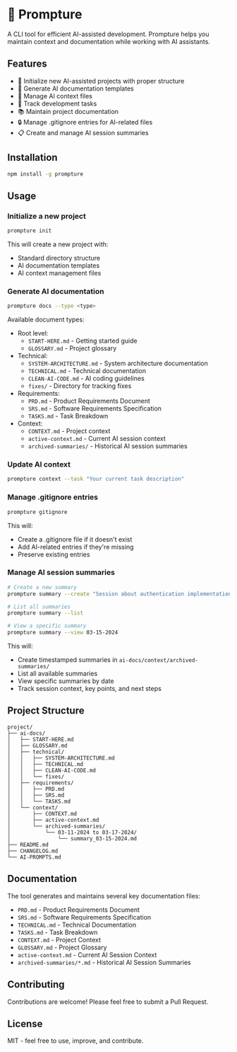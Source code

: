 # 🧩 Prompture

A CLI tool for efficient AI-assisted development. Prompture helps you maintain context and documentation while working with AI assistants.

## Features

- 🚀 Initialize new AI-assisted projects with proper structure
- 📝 Generate AI documentation templates
- 🔄 Manage AI context files
- 🎯 Track development tasks
- 📚 Maintain project documentation
- 🔒 Manage .gitignore entries for AI-related files
- 📋 Create and manage AI session summaries

## Installation

```bash
npm install -g prompture
```

## Usage

### Initialize a new project

```bash
prompture init
```

This will create a new project with:
- Standard directory structure
- AI documentation templates
- AI context management files

### Generate AI documentation

```bash
prompture docs --type <type>
```

Available document types:
- Root level:
  - `START-HERE.md` - Getting started guide
  - `GLOSSARY.md` - Project glossary
- Technical:
  - `SYSTEM-ARCHITECTURE.md` - System architecture documentation
  - `TECHNICAL.md` - Technical documentation
  - `CLEAN-AI-CODE.md` - AI coding guidelines
  - `fixes/` - Directory for tracking fixes
- Requirements:
  - `PRD.md` - Product Requirements Document
  - `SRS.md` - Software Requirements Specification
  - `TASKS.md` - Task Breakdown
- Context:
  - `CONTEXT.md` - Project context
  - `active-context.md` - Current AI session context
  - `archived-summaries/` - Historical AI session summaries

### Update AI context

```bash
prompture context --task "Your current task description"
```

### Manage .gitignore entries

```bash
prompture gitignore
```

This will:
- Create a .gitignore file if it doesn't exist
- Add AI-related entries if they're missing
- Preserve existing entries

### Manage AI session summaries

```bash
# Create a new summary
prompture summary --create "Session about authentication implementation"

# List all summaries
prompture summary --list

# View a specific summary
prompture summary --view 03-15-2024
```

This will:
- Create timestamped summaries in `ai-docs/context/archived-summaries/`
- List all available summaries
- View specific summaries by date
- Track session context, key points, and next steps

## Project Structure

```
project/
├── ai-docs/
│   ├── START-HERE.md
│   ├── GLOSSARY.md
│   ├── technical/
│   │   ├── SYSTEM-ARCHITECTURE.md
│   │   ├── TECHNICAL.md
│   │   ├── CLEAN-AI-CODE.md
│   │   └── fixes/
│   ├── requirements/
│   │   ├── PRD.md
│   │   ├── SRS.md
│   │   └── TASKS.md
│   └── context/
│       ├── CONTEXT.md
│       ├── active-context.md
│       └── archived-summaries/
│           └── 03-11-2024 to 03-17-2024/
│               └── summary_03-15-2024.md
├── README.md
├── CHANGELOG.md
└── AI-PROMPTS.md
```

## Documentation

The tool generates and maintains several key documentation files:

- `PRD.md` - Product Requirements Document
- `SRS.md` - Software Requirements Specification
- `TECHNICAL.md` - Technical Documentation
- `TASKS.md` - Task Breakdown
- `CONTEXT.md` - Project Context
- `GLOSSARY.md` - Project Glossary
- `active-context.md` - Current AI Session Context
- `archived-summaries/*.md` - Historical AI Session Summaries

## Contributing

Contributions are welcome! Please feel free to submit a Pull Request.

## License

MIT - feel free to use, improve, and contribute.

